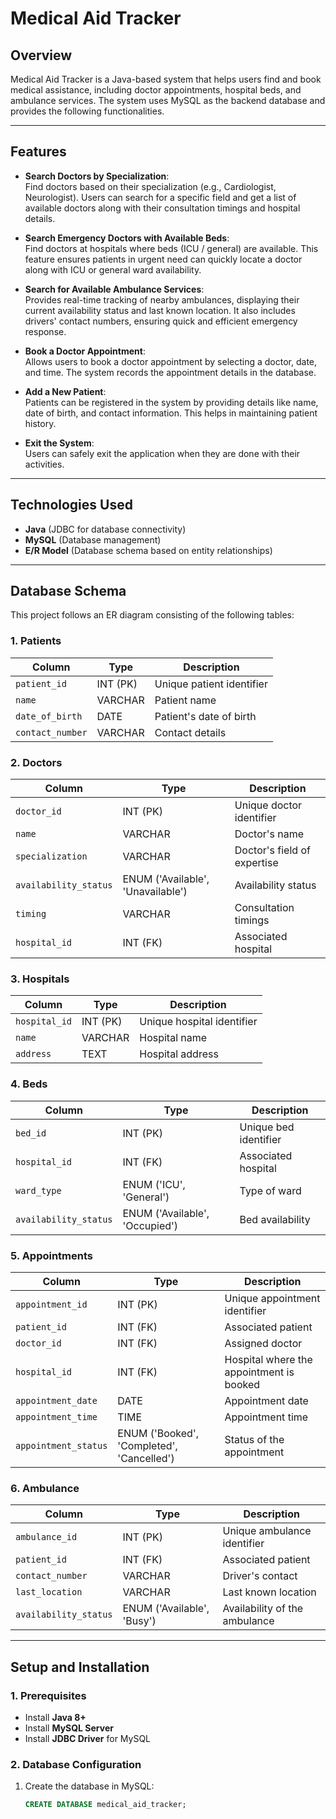 # Medical Aid Tracker

## Overview
Medical Aid Tracker is a Java-based system that helps users find and book medical assistance, including doctor appointments, hospital beds, and ambulance services. The system uses MySQL as the backend database and provides the following functionalities. 

---

## Features
- **Search Doctors by Specialization**:  
  Find doctors based on their specialization (e.g., Cardiologist, Neurologist). Users can search for a specific field and get a list of available doctors along with their consultation timings and hospital details.

- **Search Emergency Doctors with Available Beds**:  
  Find doctors at hospitals where beds (ICU / general) are available. This feature ensures patients in urgent need can quickly locate a doctor along with ICU or general ward availability.

- **Search for Available Ambulance Services**:  
  Provides real-time tracking of nearby ambulances, displaying their current availability status and last known location. It also includes drivers' contact numbers, ensuring quick and efficient emergency response.

- **Book a Doctor Appointment**:  
  Allows users to book a doctor appointment by selecting a doctor, date, and time. The system records the appointment details in the database.

- **Add a New Patient**:  
  Patients can be registered in the system by providing details like name, date of birth, and contact information. This helps in maintaining patient history.

- **Exit the System**:  
  Users can safely exit the application when they are done with their activities.

---

## Technologies Used
- **Java** (JDBC for database connectivity)
- **MySQL** (Database management)
- **E/R Model** (Database schema based on entity relationships)

---

## Database Schema
This project follows an ER diagram consisting of the following tables:

### 1. Patients
| Column         | Type        | Description                      |
|---------------|------------|----------------------------------|
| `patient_id`  | INT (PK)    | Unique patient identifier       |
| `name`        | VARCHAR     | Patient name                    |
| `date_of_birth` | DATE      | Patient's date of birth         |
| `contact_number` | VARCHAR  | Contact details                 |

### 2. Doctors
| Column           | Type        | Description                          |
|-----------------|------------|--------------------------------------|
| `doctor_id`     | INT (PK)    | Unique doctor identifier            |
| `name`          | VARCHAR     | Doctor's name                       |
| `specialization` | VARCHAR    | Doctor's field of expertise         |
| `availability_status` | ENUM ('Available', 'Unavailable') | Availability status |
| `timing`        | VARCHAR     | Consultation timings                 |
| `hospital_id`   | INT (FK)    | Associated hospital                  |

### 3. Hospitals
| Column         | Type      | Description                      |
|---------------|----------|----------------------------------|
| `hospital_id` | INT (PK) | Unique hospital identifier       |
| `name`        | VARCHAR  | Hospital name                    |
| `address`     | TEXT     | Hospital address                 |

### 4. Beds
| Column         | Type      | Description                      |
|---------------|----------|----------------------------------|
| `bed_id`      | INT (PK) | Unique bed identifier           |
| `hospital_id` | INT (FK) | Associated hospital             |
| `ward_type`   | ENUM ('ICU', 'General') | Type of ward |
| `availability_status` | ENUM ('Available', 'Occupied') | Bed availability |

### 5. Appointments
| Column             | Type      | Description                          |
|-------------------|----------|--------------------------------------|
| `appointment_id`  | INT (PK) | Unique appointment identifier       |
| `patient_id`      | INT (FK) | Associated patient                  |
| `doctor_id`       | INT (FK) | Assigned doctor                     |
| `hospital_id`     | INT (FK) | Hospital where the appointment is booked |
| `appointment_date`| DATE      | Appointment date                    |
| `appointment_time`| TIME      | Appointment time                    |
| `appointment_status` | ENUM ('Booked', 'Completed', 'Cancelled') | Status of the appointment |

### 6. Ambulance
| Column          | Type      | Description                     |
|----------------|----------|---------------------------------|
| `ambulance_id` | INT (PK) | Unique ambulance identifier    |
| `patient_id`   | INT (FK) | Associated patient             |
| `contact_number` | VARCHAR | Driver's contact              |
| `last_location` | VARCHAR | Last known location           |
| `availability_status` | ENUM ('Available', 'Busy') | Availability of the ambulance |

---

## Setup and Installation

### 1. Prerequisites
- Install **Java 8+**
- Install **MySQL Server**
- Install **JDBC Driver** for MySQL

### 2. Database Configuration
1. Create the database in MySQL:
   ```sql
   CREATE DATABASE medical_aid_tracker;
